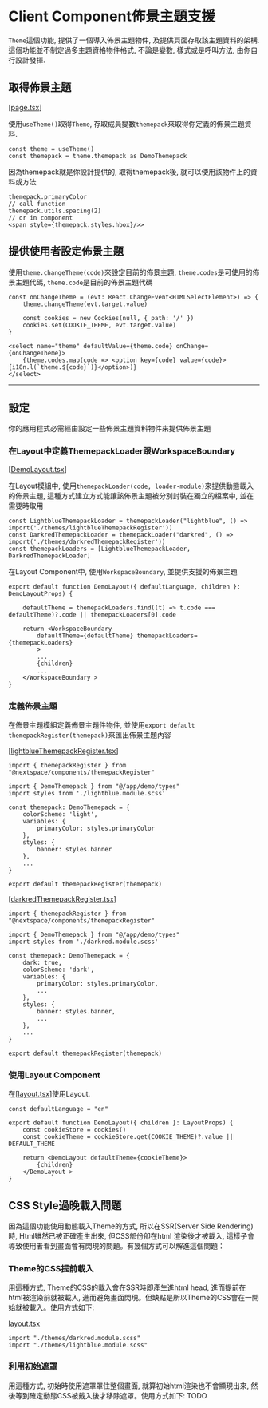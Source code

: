 # Client Component佈景主題支援

`Theme`這個功能, 提供了一個導入佈景主題物件, 及提供頁面存取該主題資料的架構. 這個功能並不制定過多主題資格物件格式, 不論是變數, 樣式或是呼叫方法, 由你自行設計發揮.

## 取得佈景主題
[[page.tsx](https://github.com/dennischen/nextspace-demo/blob/master/src/app/demo/theme/page.tsx)]

使用`useTheme()`取得`Theme`, 存取成員變數`themepack`來取得你定義的佈景主題資料.

```tsx
const theme = useTheme()
const themepack = theme.themepack as DemoThemepack
```

因為themepack就是你設計提供的, 取得themepack後, 就可以使用該物件上的資料或方法
```tsx
themepack.primaryColor
// call function
themepack.utils.spacing(2)
// or in component
<span style={themepack.styles.hbox}/>>
```

## 提供使用者設定佈景主題
使用`theme.changeTheme(code)`來設定目前的佈景主題, `theme.codes`是可使用的佈景主題代碼, `theme.code`是目前的佈景主題代碼
```tsx
const onChangeTheme = (evt: React.ChangeEvent<HTMLSelectElement>) => {
    theme.changeTheme(evt.target.value)

    const cookies = new Cookies(null, { path: '/' })
    cookies.set(COOKIE_THEME, evt.target.value)
}

<select name="theme" defaultValue={theme.code} onChange={onChangeTheme}>
    {theme.codes.map(code => <option key={code} value={code}>{i18n.l(`theme.${code}`)}</option>)}
</select>
```
---

## 設定
你的應用程式必需經由設定一些佈景主題資料物件來提供佈景主題

### 在Layout中定義ThemepackLoader跟WorkspaceBoundary
[[DemoLayout.tsx](https://github.com/dennischen/nextspace-demo/blob/master/src/app/demo/DemoLayout.tsx)]

在Layout模組中, 使用`themepackLoader(code, loader-module)`來提供動態載入的佈景主題, 這種方式建立方式能讓該佈景主題被分別封裝在獨立的檔案中, 並在需要時取用
```tsx
const LightblueThemepackLoader = themepackLoader("lightblue", () => import('./themes/lightblueThemepackRegister'))
const DarkredThemepackLoader = themepackLoader("darkred", () => import('./themes/darkredThemepackRegister'))
const themepackLoaders = [LightblueThemepackLoader, DarkredThemepackLoader]
```

在Layout Component中, 使用`WorkspaceBoundary`, 並提供支援的佈景主題
```tsx
export default function DemoLayout({ defaultLanguage, children }: DemoLayoutProps) {

    defaultTheme = themepackLoaders.find((t) => t.code === defaultTheme)?.code || themepackLoaders[0].code    

    return <WorkspaceBoundary
        defaultTheme={defaultTheme} themepackLoaders={themepackLoaders}
        >
        ...
        {children}
        ...
    </WorkspaceBoundary >
}
```

### 定義佈景主題
在佈景主題模組定義佈景主題件物件, 並使用`export default themepackRegister(themepack)`來匯出佈景主題內容

[[lightblueThemepackRegister.tsx](https://github.com/dennischen/nextspace-demo/blob/master/src/app/demo/themes/lightblueThemepackRegister.tsx)]
```tsx
import { themepackRegister } from "@nextspace/components/themepackRegister"

import { DemoThemepack } from "@/app/demo/types"
import styles from './lightblue.module.scss'

const themepack: DemoThemepack = {
    colorScheme: 'light',
    variables: {
        primaryColor: styles.primaryColor
    },
    styles: {
        banner: styles.banner
    },
    ...
}

export default themepackRegister(themepack)
```
[[darkredThemepackRegister.tsx](https://github.com/dennischen/nextspace-demo/blob/master/src/app/demo/i18n/darkredThemepackRegister.tsx)]
```tsx
import { themepackRegister } from "@nextspace/components/themepackRegister"

import { DemoThemepack } from "@/app/demo/types"
import styles from './darkred.module.scss'

const themepack: DemoThemepack = {
    dark: true,
    colorScheme: 'dark',
    variables: {
        primaryColor: styles.primaryColor,
        ...
    },    
    styles: {
        banner: styles.banner,
        ...
    },
    ...
}

export default themepackRegister(themepack)
```

### 使用Layout Component
在[[layout.tsx](https://github.com/dennischen/nextspace-demo/blob/master/src/app/demo/layout.tsx)]使用Layout.
```tsx
const defaultLanguage = "en"

export default function DemoLayout({ children }: LayoutProps) {
    const cookieStore = cookies()
    const cookieTheme = cookieStore.get(COOKIE_THEME)?.value || DEFAULT_THEME

    return <DemoLayout defaultTheme={cookieTheme}>
        {children}
    </DemoLayout >
}
```

## CSS Style過晚載入問題
因為這個功能使用動態載入Theme的方式, 所以在SSR(Server Side Rendering)時, Html雖然已被正確產生出來, 但CSS部份卻在html 渲染後才被載入, 這樣子會導致使用者看到畫面會有閃現的問題。有幾個方式可以解進這個問題：
### Theme的CSS提前載入
用這種方式, Theme的CSS的載入會在SSR時即產生進html head, 進而提前在html被渲染前就被載入, 進而避免畫面閃現。但缺點是所以Theme的CSS會在一開始就被載入。使用方式如下:

[layout.tsx](https://github.com/dennischen/nextspace-demo/blob/master/src/app/demo/layout.tsx)
```txs
import "./themes/darkred.module.scss"
import "./themes/lightblue.module.scss"
```

### 利用初始遮罩
用這種方式, 初始時使用遮罩罩住整個畫面, 就算初始html渲染也不會顯現出來, 然後等到確定動態CSS被戴入後才移除遮罩。使用方式如下:
TODO

